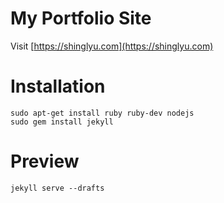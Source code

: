 My Portfolio Site
====================

Visit [https://shinglyu.com](https://shinglyu.com)

# Installation

```
sudo apt-get install ruby ruby-dev nodejs
sudo gem install jekyll
```

# Preview
```
jekyll serve --drafts
```
